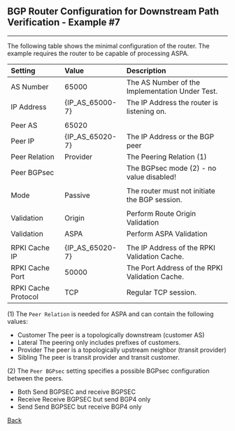 ## BGP Router Configuration for Downstream Path Verification - Example #7
---
The following table shows the minimal configuration of the router. The example
requires the router to be capable of processing ASPA.

| Setting    | Value | Description                                             |
| :--------- | :---- | :------------------------------------------------------ | 
| AS Number  | 65000 |  The AS Number of the Implementation Under Test.        |
| IP Address | {IP_AS_65000-7} | The IP Address the router is listening on.    |
|            |       |                                                         |
| Peer AS    | 65020 |                                                         |
| Peer IP    | {IP_AS_65020-7} | The IP Address or the BGP peer                | 
| Peer Relation | Provider | The Peering Relation (1)                          |
| Peer BGPsec   |          | The BGPsec mode (2) - no value disabled!          | 
|            |         |                                                       |
| Mode       | Passive | The router must not initiate the BGP session.         |
|            |         |                                                       |
| Validation | Origin  | Perform Route Origin Validation                       |
| Validation | ASPA    | Perform ASPA Validation                               |
|            |         |                                                       |
| RPKI Cache IP | {IP_AS_65020-7} | The IP Address of the RPKI Validation Cache. |
| RPKI Cache Port | 50000 | The Port Address of the RPKI Validation Cache.     |
| RPKI Cache Protocol | TCP | Regular TCP session.                             |

(1) The `Peer Relation` is  needed for ASPA and can contain the following values:
* Customer  The peer is a topologically downstream (customer AS)
* Lateral   The peering only includes prefixes of customers.
* Provider  The peer is a topologically upstream neighbor (transit provider)
* Sibling   The peer is transit provider and transit customer.

(2) The `Peer BGPsec` setting specifies a possible BGPsec configuration between the 
peers.
* Both     Send BGPSEC and receive BGPSEC
* Receive  Receive BGPSEC but send BGP4 only
* Send     Send BGPSEC but receive BGP4 only

[Back](exp7.README.tpl.md)

